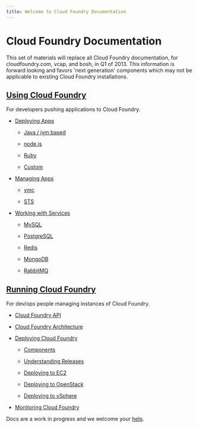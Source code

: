 ```yaml
---
title: Welcome to Cloud Foundry Documentation
---
```


Cloud Foundry Documentation
===========================

This set of materials will replace all Cloud Foundry documentation, for cloudfoundry.com, vcap, and bosh, in Q1 of 2013. This information is forward looking and favors 'next generation' components which may not be applicable to existing Cloud Foundry installations.

## [Using Cloud Foundry](using/index.html) 

For developers pushing applications to Cloud Foundry.

* [Deploying Apps](using/deploying-apps/index.html)
  
  * [Java / jvm based](using/deploying-apps/jvm/index.html)

  * [node.js](using/deploying-apps/javascript/index.html)

  * [Ruby](using/deploying-apps/ruby/index.html)

  * [Custom](using/deploying-apps/custom/index.html)

* [Managing Apps](using/managing-apps/index.html)

  * [vmc](using/managing-apps/vmc/index.html)

  * [STS](using/managing-apps/sts/index.html)

* [Working with Services](using/working-with-services/index.html)

  * [MySQL](using/working-with-services/relational-db/mysql.html)

  * [PostgreSQL](using/working-with-services/relational-db/postgresql.html)

  * [Redis](using/working-with-services/key-value-store/redis.html)

  * [MongoDB](using/working-with-services/key-value-store/mongodb.html)

  * [RabbitMQ](using/working-with-services/message-queue/rabbit.html)

## [Running Cloud Foundry](running/index.html) 

For dev/ops people managing instances of Cloud Foundry.

* [Cloud Foundry API](running/api/index.html)

* [Cloud Foundry Architecture](running/api/architecture/index.html)

* [Deploying Cloud Foundry](running/deploying-cf/index.html)

  * [Components](running/deploying-cf/components/index.html)

  * [Understanding Releases](running/deploying-cf/releases/index.html)

  * [Deploying to EC2](running/deploying-cf/ec2/index.html)

  * [Deploying to OpenStack](running/deploying-cf/openstack/index.html)

  * [Deploying to vSphere](running/deploying-cf/vsphere/index.html)

* [Monitoring Cloud Foundry](running/monitoring/index.html)

Docs are a work in progress and we welcome your [help](http://github.com/cloudfoundry/docs).
